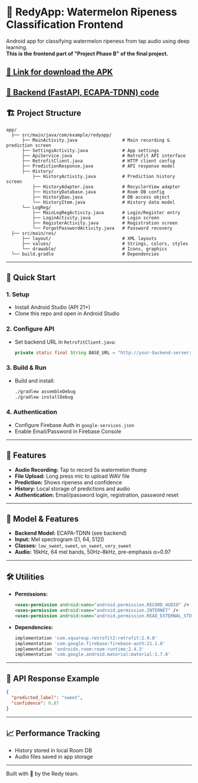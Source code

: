 # 🍉 RedyApp: Watermelon Ripeness Classification Frontend

Android app for classifying watermelon ripeness from tap audio using deep learning.  
**This is the frontend part of "Project Phase B" of the final project.**

[🔗 Link for download the APK](https://drive.google.com/file/d/18OC_MR-IxNMIf2QQ-rpTmzTqaw61SDS5/view?usp=sharing)
---
[🔗 Backend (FastAPI, ECAPA-TDNN) code](https://github.com/Dmitry-Simon/RedGreen)
---

## 🏗️ Project Structure

```
app/
  ├── src/main/java/com/example/redyapp/
      ├── MainActivity.java                 # Main recording & prediction screen
      ├── SettingsActivity.java             # App settings
      ├── ApiService.java                   # Retrofit API interface
      ├── RetrofitClient.java               # HTTP client config
      ├── PredictionResponse.java           # API response model
      ├── History/
          ├── HistoryActivity.java          # Prediction history screen
          ├── HistoryAdapter.java           # RecyclerView adapter
          ├── HistoryDatabase.java          # Room DB config
          ├── HistoryDao.java               # DB access object
          └── HistoryItem.java              # History data model
      └── LogReg/
          ├── MainLogRegActivity.java       # Login/Register entry
          ├── LoginActivity.java            # Login screen
          ├── RegisterActivity.java         # Registration screen
          └── ForgotPasswordActivity.java   # Password recovery
  ├── src/main/res/
      ├── layout/                           # XML layouts
      ├── values/                           # Strings, colors, styles
      └── drawable/                         # Icons, graphics
  └── build.gradle                          # Dependencies
```

---

## 🚀 Quick Start

### 1. Setup

- Install Android Studio (API 21+)
- Clone this repo and open in Android Studio

### 2. Configure API

- Set backend URL in `RetrofitClient.java`:
  ```java
  private static final String BASE_URL = "http://your-backend-server:8000/";
  ```

### 3. Build & Run

- Build and install:
  ```bash
  ./gradlew assembleDebug
  ./gradlew installDebug
  ```

### 4. Authentication

- Configure Firebase Auth in `google-services.json`
- Enable Email/Password in Firebase Console

---

## 📱 Features

- **Audio Recording:** Tap to record 5s watermelon thump
- **File Upload:** Long press mic to upload WAV file
- **Prediction:** Shows ripeness and confidence
- **History:** Local storage of predictions and audio
- **Authentication:** Email/password login, registration, password reset

---

## 🧠 Model & Features

- **Backend Model:** ECAPA-TDNN (see backend)
- **Input:** Mel spectrogram ([1, 64, 512])
- **Classes:** `low_sweet`, `sweet`, `un_sweet`, `very_sweet`
- **Audio:** 16kHz, 64 mel bands, 50Hz–8kHz, pre-emphasis α=0.97

---

## 🛠️ Utilities

- **Permissions:**
  ```xml
  <uses-permission android:name="android.permission.RECORD_AUDIO" />
  <uses-permission android:name="android.permission.INTERNET" />
  <uses-permission android:name="android.permission.READ_EXTERNAL_STORAGE" />
  ```
- **Dependencies:**
  ```gradle
  implementation 'com.squareup.retrofit2:retrofit:2.9.0'
  implementation 'com.google.firebase:firebase-auth:21.1.0'
  implementation 'androidx.room:room-runtime:2.4.3'
  implementation 'com.google.android.material:material:1.7.0'
  ```

---

## 📄 API Response Example

```json
{
  "predicted_label": "sweet",
  "confidence": 0.87
}
```

---

## 📈 Performance Tracking

- History stored in local Room DB
- Audio files saved in app storage

---

Built with 🍉 by the Redy team.

